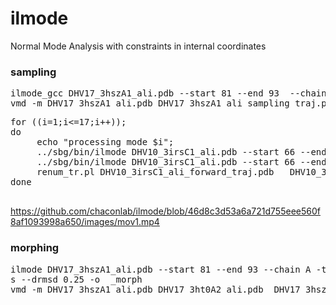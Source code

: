 # ilmode
Normal Mode Analysis with constraints in internal coordinates


 
### sampling #### 
<pre>
ilmode_gcc DHV17_3hszA1_ali.pdb --start 81 --end 93  --chain A -m 2 -s 2 --skip_missingatoms -a 1 -C 1 --ns 100 --drmsd 0.25 --rmsd 12 -o _sampling
vmd -m DHV17_3hszA1_ali.pdb DHV17_3hszA1_ali_sampling_traj.pdb
</pre>


<pre>
for ((i=1;i<=17;i++)); 
do
     echo "processing mode $i";
     ../sbg/bin/ilmode DHV10_3irsC1_ali.pdb --start 66 --end 76 --chain C -m 2 -i $i -a  1 -r 2 -C 1 -s 0 --drmsd 0.25 -o _forward >> log;
     ../sbg/bin/ilmode DHV10_3irsC1_ali.pdb --start 66 --end 76 --chain C -m 2 -i $i -a -1 -r 2 -C 1 -s 0 --drmsd 0.25 -o _backward >> log;
     renum_tr.pl DHV10_3irsC1_ali_forward_traj.pdb   DHV10_3irsC1_ali_backward_traj.pdb > mode_$i.pdb     
done
 </pre>
 
 
https://github.com/chaconlab/ilmode/blob/46d8c3d53a6a721d755eee560f8af1093998a650/images/mov1.mp4

### morphing ###

<pre>
ilmode DHV17_3hszA1_ali.pdb --start 81 --end 93 --chain A -t DHV17_3ht0A2_ali.pdb -m 2 --skip_missingatoms -a 1 -C 1 --ns 5000 --flanks 1 --aliflank
s --drmsd 0.25 -o  _morph
vmd -m DHV17_3hszA1_ali.pdb DHV17_3ht0A2_ali.pdb  DHV17_3hszA1_ali_4m45A1_af1_traj.pdb 
</pre>
 
 
